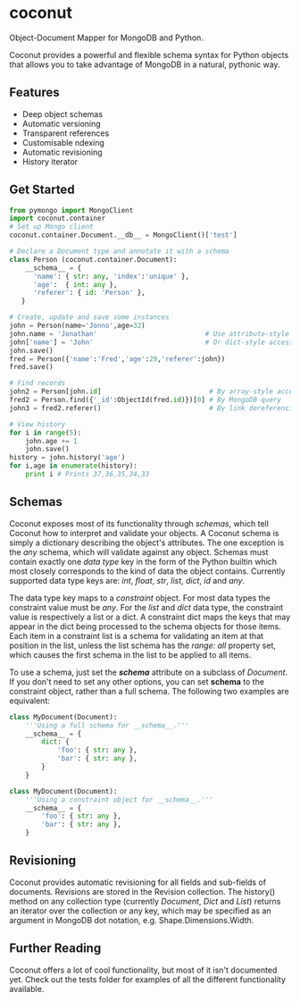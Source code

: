 coconut
=======

Object-Document Mapper for MongoDB and Python. 

Coconut provides a powerful and flexible schema syntax for Python objects that allows you to take advantage of MongoDB in a natural, pythonic way. 

Features
--------

- Deep object schemas
- Automatic versioning
- Transparent references
- Customisable ndexing
- Automatic revisioning
- History iterator

Get Started
-----------
```python
from pymongo import MongoClient
import coconut.container
# Set up Mongo client
coconut.container.Document.__db__ = MongoClient()['test']

# Declare a Document type and annotate it with a schema
class Person (coconut.container.Document):
    __schema__ = {
      'name': { str: any, 'index':'unique' },
      'age':  { int: any },
      'referer': { id: 'Person' },
   }     

# Create, update and save some instances
john = Person(name='Jonno',age=32)
john.name = 'Jonathan'                           # Use attribute-style access
john['name'] = 'John'                            # Or dict-style access
john.save()
fred = Person({'name':'Fred','age':29,'referer':john})
fred.save()     

# Find records
john2 = Person[john.id]                           # By array-style access
fred2 = Person.find({'_id':ObjectId(fred.id)})[0] # By MongoDB query
john3 = fred2.referer()                           # By link dereferencing

# View history
for i in range(5):
    john.age += 1
    john.save()
history = john.history('age')
for i,age in enumerate(history):
    print i # Prints 37,36,35,34,33
```

Schemas
-------

Coconut exposes most of its functionality through *schemas*, which tell Coconut how to interpret and validate your objects. A Coconut schema is simply a dictionary describing the object's attributes. The one exception is the *any* schema, which will validate against any object. Schemas must contain exactly one *data type* key in the form of the Python builtin which most closely corresponds to the kind of data the object contains. Currently supported data type keys are: *int*, *float*, *str*, *list*, *dict*, *id* and *any*.

The data type key maps to a *constraint* object. For most data types the constraint value must be *any*. For the *list* and *dict* data type, the constraint value is respectively a list or a dict. A constraint dict maps the keys that may appear in the dict being processed to the schema objects for those items. Each item in a constraint list is a schema for validating an item at that position in the list, unless the list schema has the *range: all* property set, which causes the first schema in the list to be applied to all items.

To use a schema, just set the *__schema__* attribute on a subclass of *Document*. If you don't need to set any other options, you can set __schema__ to the constraint object, rather than a full schema. The following two examples are equivalent:

```python
class MyDocument(Document):
    '''Using a full schema for __schema__.'''
    __schema__ = {
        dict: {
            'foo': { str: any },
            'bar': { str: any },
        }
    }

class MyDocument(Document):
    '''Using a constraint object for __schema__.'''
    __schema__ = {
        'foo': { str: any },
        'bar': { str: any },
    }
```

Revisioning
-----------

Coconut provides automatic revisioning for all fields and sub-fields of documents. Revisions are stored in the Revision collection. The history() method on any collection type (currently *Document*, *Dict* and *List*) returns an iterator over the collection or any key, which may be specified as an argument in MongoDB dot notation, e.g. Shape.Dimensions.Width.

Further Reading
---------------

Coconut offers a lot of cool functionality, but most of it isn't documented yet. Check out the tests folder for examples of all the different functionality available.


